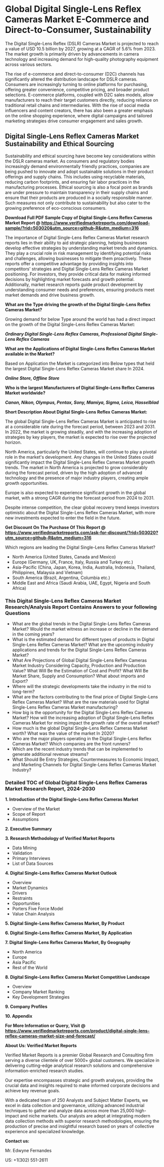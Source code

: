 <h1>Global Digital Single-Lens Reflex Cameras Market E-Commerce and Direct-to-Consumer, Sustainability</h1><p class=""><p>The Digital Single-Lens Reflex (DSLR) Cameras Market is projected to reach a value of USD 10.5 billion by 2027, growing at a CAGR of 5.6% from 2023. The market growth is primarily driven by advancements in camera technology and increasing demand for high-quality photography equipment across various sectors.</p> <p>The rise of e-commerce and direct-to-consumer (D2C) channels has significantly altered the distribution landscape for DSLR cameras. Consumers are increasingly turning to online platforms for purchasing, offering greater convenience, competitive pricing, and broader product selections. E-commerce platforms, coupled with D2C sales models, allow manufacturers to reach their target customers directly, reducing reliance on traditional retail chains and intermediaries. With the rise of social media influencers and content creators, there has also been a greater emphasis on the online shopping experience, where digital campaigns and tailored marketing strategies drive consumer engagement and sales growth.</p> <h2>Digital Single-Lens Reflex Cameras Market Sustainability and Ethical Sourcing</h2> <p>Sustainability and ethical sourcing have become key considerations within the DSLR cameras market. As consumers and regulatory bodies increasingly demand environmentally friendly practices, companies are being pushed to innovate and adopt sustainable solutions in their product offerings and supply chains. This includes using recyclable materials, reducing carbon footprints, and ensuring fair labor practices in the manufacturing processes. Ethical sourcing is also a focal point as brands are under pressure to maintain transparency in their supply chains and ensure that their products are produced in a socially responsible manner. Such measures not only contribute to sustainability but also cater to the growing preference of eco-conscious consumers.</p> </p><p class=""><strong>Download Full PDF Sample Copy of Digital Single-Lens Reflex Cameras Market Report @ <a href="https://www.verifiedmarketreports.com/download-sample/?rid=503020&utm_source=github-R&utm_medium=316" target="_blank">https://www.verifiedmarketreports.com/download-sample/?rid=503020&utm_source=github-R&utm_medium=316</a></strong></p><p>The importance of&nbsp;Digital Single-Lens Reflex Cameras Market research reports lies in their ability to aid strategic planning, helping businesses develop effective strategies by understanding market trends and dynamics. They play a crucial role in risk management by identifying potential risks and challenges, allowing businesses to mitigate them proactively. These reports offer a competitive advantage by providing insights into competitors' strategies and Digital Single-Lens Reflex Cameras Market positioning. For investors, they provide critical data for making informed decisions by highlighting market forecasts and growth potential. Additionally, market research reports guide product development by understanding consumer needs and preferences, ensuring products meet market demands and drive business growth.</p><p><strong>What are the&nbsp;Type driving the growth of the Digital Single-Lens Reflex Cameras Market?</strong></p><p id="" class="">Growing demand for below Type around the world has had a direct impact on the growth of the Digital Single-Lens Reflex Cameras Market:</p><p class=""><em><strong>Ordinary Digital Single-Lens Reflex Cameras, Professional Digital Single-Lens Reflex Cameras</strong></em></p><p class=""><strong>What are the&nbsp;Applications&nbsp;of Digital Single-Lens Reflex Cameras Market available in the Market?</strong></p><p id="" class="">Based on Application the Market is categorized into Below types that held the largest Digital Single-Lens Reflex Cameras Market share In 2024.</p><p class=""><em><strong>Online Store, Offline Store</strong></em></p><p class=""><strong>Who is the largest Manufacturers of Digital Single-Lens Reflex Cameras Market worldwide?</strong></p><p><em><strong>Canon, Nikon, Olympus, Pentax, Sony, Mamiya, Sigma, Leica, Hasselblad</strong></em></p><p id="" class=""><strong>Short Description About Digital Single-Lens Reflex Cameras Market:</strong></p><p>The global Digital Single-Lens Reflex Cameras Market is anticipated to rise at a considerable rate during the forecast period, between 2023 and 2031. In 2022, the market is growing steadily, and with the increasing adoption of strategies by key players, the market is expected to rise over the projected horizon.</p><p>North America, particularly the United States, will continue to play a pivotal role in the market's development. Any changes in the United States could significantly impact the Digital Single-Lens Reflex Cameras Market growth trends. The market in North America is projected to grow considerably during the forecast period, driven by the high adoption of advanced technology and the presence of major industry players, creating ample growth opportunities.</p><p>Europe is also expected to experience significant growth in the global market, with a strong CAGR during the forecast period from 2024 to 2031.</p><p>Despite intense competition, the clear global recovery trend keeps investors optimistic about the Digital Single-Lens Reflex Cameras Market, with more new investments expected to enter the field in the future.</p><p id="" class=""><strong>Get Discount On The Purchase Of This Report @ <a href="https://www.verifiedmarketreports.com/ask-for-discount/?rid=503020?utm_source=github-R&utm_medium=316" target="_blank">https://www.verifiedmarketreports.com/ask-for-discount/?rid=503020?utm_source=github-R&utm_medium=316</a></strong></p><p class="">Which regions are leading the Digital Single-Lens Reflex Cameras Market?</p><ul><li>North America (United States, Canada and Mexico)</li><li>Europe (Germany, UK, France, Italy, Russia and Turkey etc.)</li><li>Asia-Pacific (China, Japan, Korea, India, Australia, Indonesia, Thailand, Philippines, Malaysia and Vietnam)</li><li>South America (Brazil, Argentina, Columbia etc.)</li><li>Middle East and Africa (Saudi Arabia, UAE, Egypt, Nigeria and South Africa)</li></ul><h3 id="" class="">This Digital Single-Lens Reflex Cameras Market Research/Analysis Report Contains Answers to your following Questions</h3><ul><li>What are the global trends in the Digital Single-Lens Reflex Cameras Market? Would the market witness an increase or decline in the demand in the coming years?</li><li>What is the estimated demand for different types of products in Digital Single-Lens Reflex Cameras Market? What are the upcoming industry applications and trends for the Digital Single-Lens Reflex Cameras Market?</li><li>What Are Projections of Global Digital Single-Lens Reflex Cameras Market Industry Considering Capacity, Production and Production Value? What Will Be the Estimation of Cost and Profit? What Will Be Market Share, Supply and Consumption? What about imports and Export?</li><li>Where will the strategic developments take the industry in the mid to long-term?</li><li>What are the factors contributing to the final price of Digital Single-Lens Reflex Cameras Market? What are the raw materials used for Digital Single-Lens Reflex Cameras Market manufacturing?</li><li>How big is the opportunity for the Digital Single-Lens Reflex Cameras Market? How will the increasing adoption of Digital Single-Lens Reflex Cameras Market for mining impact the growth rate of the overall market?</li><li>How much is the global Digital Single-Lens Reflex Cameras Market worth? What was the value of the market In 2020?</li><li>Who are the major players operating in the Digital Single-Lens Reflex Cameras Market? Which companies are the front runners?</li><li>Which are the recent industry trends that can be implemented to generate additional revenue streams?</li><li>What Should Be Entry Strategies, Countermeasures to Economic Impact, and Marketing Channels for Digital Single-Lens Reflex Cameras Market Industry?</li></ul><h3 id="" class="">Detailed TOC of Global Digital Single-Lens Reflex Cameras Market Research Report, 2024-2030</h3><p id="" class=""><strong>1. Introduction of the Digital Single-Lens Reflex Cameras Market</strong></p><ul><li>Overview of the Market</li><li>Scope of Report</li><li>Assumptions</li></ul><p id="" class=""><strong>2. Executive Summary</strong></p><p id="" class=""><strong>3. Research Methodology of Verified Market Reports</strong></p><ul><li>Data Mining</li><li>Validation</li><li>Primary Interviews</li><li>List of Data Sources</li></ul><p id="" class=""><strong>4. Digital Single-Lens Reflex Cameras Market Outlook</strong></p><ul><li>Overview</li><li>Market Dynamics</li><li>Drivers</li><li>Restraints</li><li>Opportunities</li><li>Porters Five Force Model</li><li>Value Chain Analysis</li></ul><p id="" class=""><strong>5. Digital Single-Lens Reflex Cameras Market, By Product</strong></p><p id="" class=""><strong>6. Digital Single-Lens Reflex Cameras Market, By Application</strong></p><p id="" class=""><strong>7. Digital Single-Lens Reflex Cameras Market, By Geography</strong></p><ul><li>North America</li><li>Europe</li><li>Asia Pacific</li><li>Rest of the World</li></ul><p id="" class=""><strong>8. Digital Single-Lens Reflex Cameras Market Competitive Landscape</strong></p><ul><li>Overview</li><li>Company Market Ranking</li><li>Key Development Strategies</li></ul><p id="" class=""><strong>9. Company Profiles</strong></p><p id="" class=""><strong>10. Appendix</strong></p><p id="" class=""><strong>For More Information or Query, Visit @ <a href="https://www.verifiedmarketreports.com/product/digital-single-lens-reflex-cameras-market-size-and-forecast/" target="_blank">https://www.verifiedmarketreports.com/product/digital-single-lens-reflex-cameras-market-size-and-forecast/</a></strong></p><p id="" class=""><strong>About Us: Verified Market Reports</strong></p><p id="" class="">Verified Market Reports is a premier Global Research and Consulting firm serving a diverse clientele of over 5000+ global customers. We specialize in delivering cutting-edge analytical research solutions and comprehensive information-enriched research studies.</p><p id="" class="">Our expertise encompasses strategic and growth analyses, providing the crucial data and insights required to make informed corporate decisions and achieve key revenue goals.</p><p id="" class="">With a dedicated team of 250 Analysts and Subject Matter Experts, we excel in data collection and governance, utilizing advanced industrial techniques to gather and analyze data across more than 25,000 high-impact and niche markets. Our analysts are adept at integrating modern data collection methods with superior research methodologies, ensuring the production of precise and insightful research based on years of collective experience and specialized knowledge.</p><p id="" class=""><strong>Contact us:</strong></p><p id="" class="">Mr. Edwyne Fernandes</p><p id="" class="">US: +1(302) 551-2611</p>